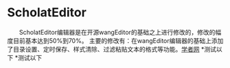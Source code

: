 # ScholatEditor
　　ScholatEditor编辑器是在开源wangEditor的基础之上进行修改的，修改的幅度目前基本达到50%到70%。
主要的修改有：在wangEditor编辑器的基础上添加了目录设置、定时保存、样式清除、过滤粘贴文本的格式等功能。[学者网](http://www.scholat.com "学者网") 
*测试以下
*测试以下
